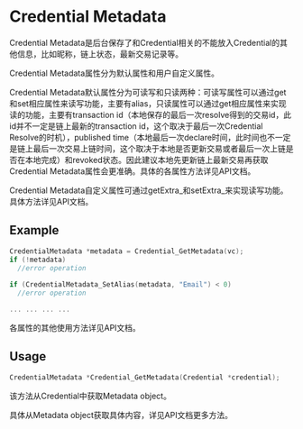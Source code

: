 # Credential Metadata

Credential Metadata是后台保存了和Credential相关的不能放入Credential的其他信息，比如昵称，链上状态，最新交易记录等。

Credential Metadata属性分为默认属性和用户自定义属性。

Credential Metadata默认属性分为可读写和只读两种：可读写属性可以通过get和set相应属性来读写功能，主要有alias，只读属性可以通过get相应属性来实现读的功能，主要有transaction id（本地保存的最后一次resolve得到的交易id，此id并不一定是链上最新的transaction id，这个取决于最后一次Credential Resolve的时机），published time（本地最后一次declare时间，此时间也不一定是链上最后一次交易上链时间，这个取决于本地是否更新交易或者最后一次上链是否在本地完成）和revoked状态。因此建议本地先更新链上最新交易再获取Credential Metadata属性会更准确。具体的各属性方法详见API文档。

Credential Metadata自定义属性可通过getExtra_和setExtra_来实现读写功能。具体方法详见API文档。

## Example

```c
CredentialMetadata *metadata = Credential_GetMetadata(vc);
if (!metadata)
  //error operation
  
if (CredentialMetadata_SetAlias(metadata, "Email") < 0)
  //error operation

... ... ... ...
```

各属性的其他使用方法详见API文档。

## Usage

```c
CredentialMetadata *Credential_GetMetadata(Credential *credential);
```

该方法从Credential中获取Metadata object。

具体从Metadata object获取具体内容，详见API文档更多方法。
